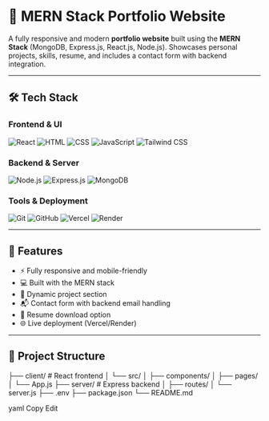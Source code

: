 # 💼 MERN Stack Portfolio Website

A fully responsive and modern **portfolio website** built using the **MERN Stack** (MongoDB, Express.js, React.js, Node.js). Showcases personal projects, skills, resume, and includes a contact form with backend integration.

---

## 🛠️ Tech Stack

### Frontend & UI
![React](https://img.shields.io/badge/React-20232A?style=for-the-badge&logo=react&logoColor=61DAFB)
![HTML](https://img.shields.io/badge/HTML5-E34F26?style=for-the-badge&logo=html5&logoColor=white)
![CSS](https://img.shields.io/badge/CSS3-1572B6?style=for-the-badge&logo=css3&logoColor=white)
![JavaScript](https://img.shields.io/badge/JavaScript-F7DF1E?style=for-the-badge&logo=javascript&logoColor=black)
![Tailwind CSS](https://img.shields.io/badge/TailwindCSS-38B2AC?style=for-the-badge&logo=tailwind-css&logoColor=white)

### Backend & Server
![Node.js](https://img.shields.io/badge/Node.js-339933?style=for-the-badge&logo=node.js&logoColor=white)
![Express.js](https://img.shields.io/badge/Express.js-000000?style=for-the-badge&logo=express&logoColor=white)
![MongoDB](https://img.shields.io/badge/MongoDB-4EA94B?style=for-the-badge&logo=mongodb&logoColor=white)

### Tools & Deployment
![Git](https://img.shields.io/badge/Git-F05032?style=for-the-badge&logo=git&logoColor=white)
![GitHub](https://img.shields.io/badge/GitHub-181717?style=for-the-badge&logo=github&logoColor=white)
![Vercel](https://img.shields.io/badge/Vercel-000000?style=for-the-badge&logo=vercel&logoColor=white)
![Render](https://img.shields.io/badge/Render-00979D?style=for-the-badge&logo=render&logoColor=white)

---

## 🚀 Features

- ⚡ Fully responsive and mobile-friendly
- 💻 Built with the MERN stack
- 📄 Dynamic project section
- 📬 Contact form with backend email handling
- 🧾 Resume download option
- 🌐 Live deployment (Vercel/Render)

---

## 📁 Project Structure
├── client/ # React frontend
│ └── src/
│ ├── components/
│ ├── pages/
│ └── App.js
├── server/ # Express backend
│ ├── routes/
│ └── server.js
├── .env
├── package.json
└── README.md

yaml
Copy
Edit

